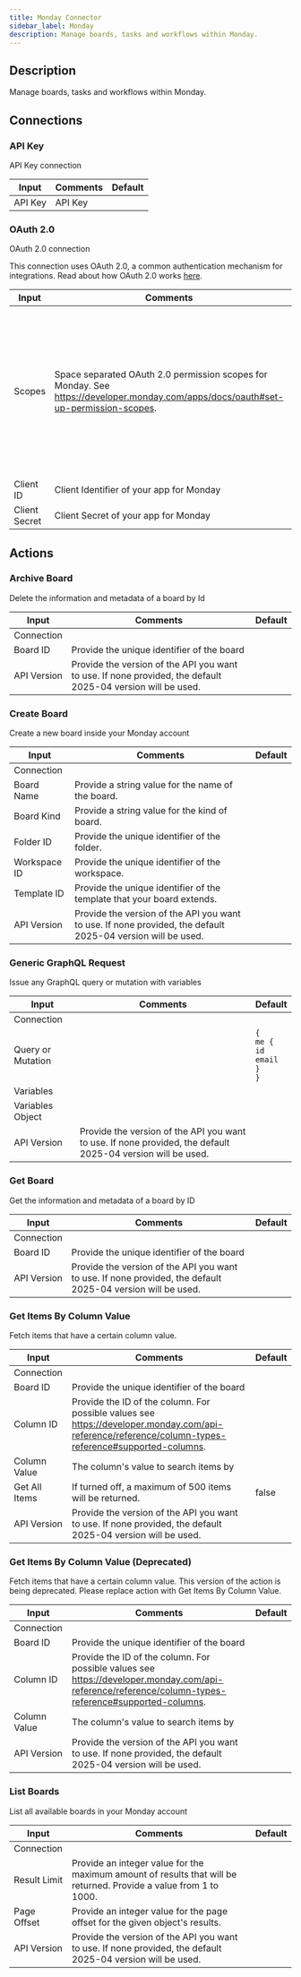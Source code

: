 ```yaml
---
title: Monday Connector
sidebar_label: Monday
description: Manage boards, tasks and workflows within Monday.
---
```


## Description

Manage boards, tasks and workflows within Monday.

## Connections

### API Key

API Key connection

| Input   | Comments | Default |
| ------- | -------- | ------- |
| API Key | API Key  |         |

### OAuth 2.0

OAuth 2.0 connection

This connection uses OAuth 2.0, a common authentication mechanism for integrations.
Read about how OAuth 2.0 works [here](../connections/oauth2.md).

| Input         | Comments                                                                                                                           | Default                                                                                                                                                                                              |
| ------------- | ---------------------------------------------------------------------------------------------------------------------------------- | ---------------------------------------------------------------------------------------------------------------------------------------------------------------------------------------------------- |
| Scopes        | Space separated OAuth 2.0 permission scopes for Monday. See https://developer.monday.com/apps/docs/oauth#set-up-permission-scopes. | account:read assets:read boards:read boards:write me:read notifications:write tags:read teams:read updates:read updates:write users:read users:write webhooks:write workspaces:read workspaces:write |
| Client ID     | Client Identifier of your app for Monday                                                                                           |                                                                                                                                                                                                      |
| Client Secret | Client Secret of your app for Monday                                                                                               |                                                                                                                                                                                                      |

## Actions

### Archive Board

Delete the information and metadata of a board by Id

| Input       | Comments                                                                                                    | Default |
| ----------- | ----------------------------------------------------------------------------------------------------------- | ------- |
| Connection  |                                                                                                             |         |
| Board ID    | Provide the unique identifier of the board                                                                  |         |
| API Version | Provide the version of the API you want to use. If none provided, the default 2025-04 version will be used. |         |

### Create Board

Create a new board inside your Monday account

| Input        | Comments                                                                                                    | Default |
| ------------ | ----------------------------------------------------------------------------------------------------------- | ------- |
| Connection   |                                                                                                             |         |
| Board Name   | Provide a string value for the name of the board.                                                           |         |
| Board Kind   | Provide a string value for the kind of board.                                                               |         |
| Folder ID    | Provide the unique identifier of the folder.                                                                |         |
| Workspace ID | Provide the unique identifier of the workspace.                                                             |         |
| Template ID  | Provide the unique identifier of the template that your board extends.                                      |         |
| API Version  | Provide the version of the API you want to use. If none provided, the default 2025-04 version will be used. |         |

### Generic GraphQL Request

Issue any GraphQL query or mutation with variables

| Input             | Comments                                                                                                    | Default                                                   |
| ----------------- | ----------------------------------------------------------------------------------------------------------- | --------------------------------------------------------- |
| Connection        |                                                                                                             |                                                           |
| Query or Mutation |                                                                                                             | <code>{<br />me {<br />id<br />email<br />}<br />}</code> |
| Variables         |                                                                                                             |                                                           |
| Variables Object  |                                                                                                             |                                                           |
| API Version       | Provide the version of the API you want to use. If none provided, the default 2025-04 version will be used. |                                                           |

### Get Board

Get the information and metadata of a board by ID

| Input       | Comments                                                                                                    | Default |
| ----------- | ----------------------------------------------------------------------------------------------------------- | ------- |
| Connection  |                                                                                                             |         |
| Board ID    | Provide the unique identifier of the board                                                                  |         |
| API Version | Provide the version of the API you want to use. If none provided, the default 2025-04 version will be used. |         |

### Get Items By Column Value

Fetch items that have a certain column value.

| Input         | Comments                                                                                                                                             | Default |
| ------------- | ---------------------------------------------------------------------------------------------------------------------------------------------------- | ------- |
| Connection    |                                                                                                                                                      |         |
| Board ID      | Provide the unique identifier of the board                                                                                                           |         |
| Column ID     | Provide the ID of the column. For possible values see https://developer.monday.com/api-reference/reference/column-types-reference#supported-columns. |         |
| Column Value  | The column's value to search items by                                                                                                                |         |
| Get All Items | If turned off, a maximum of 500 items will be returned.                                                                                              | false   |
| API Version   | Provide the version of the API you want to use. If none provided, the default 2025-04 version will be used.                                          |         |

### Get Items By Column Value (Deprecated)

Fetch items that have a certain column value. This version of the action is being deprecated. Please replace action with Get Items By Column Value.

| Input        | Comments                                                                                                                                             | Default |
| ------------ | ---------------------------------------------------------------------------------------------------------------------------------------------------- | ------- |
| Connection   |                                                                                                                                                      |         |
| Board ID     | Provide the unique identifier of the board                                                                                                           |         |
| Column ID    | Provide the ID of the column. For possible values see https://developer.monday.com/api-reference/reference/column-types-reference#supported-columns. |         |
| Column Value | The column's value to search items by                                                                                                                |         |
| API Version  | Provide the version of the API you want to use. If none provided, the default 2025-04 version will be used.                                          |         |

### List Boards

List all available boards in your Monday account

| Input        | Comments                                                                                                          | Default |
| ------------ | ----------------------------------------------------------------------------------------------------------------- | ------- |
| Connection   |                                                                                                                   |         |
| Result Limit | Provide an integer value for the maximum amount of results that will be returned. Provide a value from 1 to 1000. |         |
| Page Offset  | Provide an integer value for the page offset for the given object's results.                                      |         |
| API Version  | Provide the version of the API you want to use. If none provided, the default 2025-04 version will be used.       |         |
